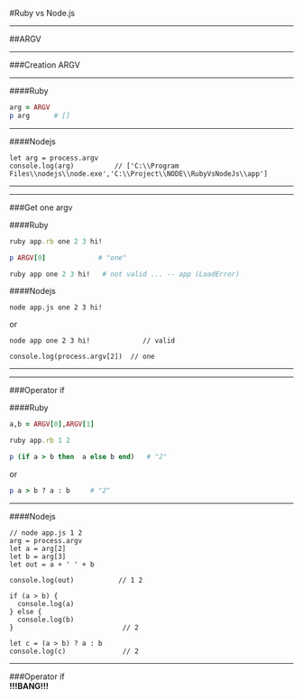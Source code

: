 ﻿#Ruby vs Node.js
____

##ARGV
____

###Creation ARGV
___

####Ruby

```ruby
arg = ARGV
p arg      # []
```
____

####Nodejs

```node                        
let arg = process.argv
console.log(arg)          // ['C:\\Program Files\\nodejs\\node.exe','C:\\Project\\NODE\\RubyVsNodeJs\\app']
```
____
____

###Get one argv

####Ruby

```ruby
ruby app.rb one 2 3 hi!
```
```ruby
p ARGV[0]             # "one"
```
```ruby
ruby app one 2 3 hi!   # not valid ... -- app (LoadError)
```
####Nodejs
                                   
```node
node app.js one 2 3 hi!  
```
or

```node
node app one 2 3 hi!             // valid
```
```node
console.log(process.argv[2])  // one 
```
____
____

###Operator if

####Ruby

```ruby
a,b = ARGV[0],ARGV[1]
```
```ruby
ruby app.rb 1 2
```                                 
```ruby
p (if a > b then  a else b end)   # "2"
```
or
```ruby
p a > b ? a : b     # "2"
```
____

####Nodejs
```node
// node app.js 1 2
arg = process.argv
let a = arg[2] 
let b = arg[3]
let out = a + ' ' + b

console.log(out)           // 1 2

if (a > b) {
  console.log(a)
} else {
  console.log(b)
}                           // 2

let c = (a > b) ? a : b   
console.log(c)              // 2
```
___
###Operator if     
__!!!BANG!!!__





































